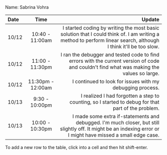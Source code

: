 Name: Sabrina Vohra

| Date  |       Time        |                                                                                                                                                         Update |
|:------|:-----------------:|---------------------------------------------------------------------------------------------------------------------------------------------------------------:|
| 10/12 |  10:40 - 11:00am  | I started coding by writing the most basic solution that I could think of. I am writing a method to perform linear search, although I think it'll be too slow. |
| 10/12 |  11:00 - 11:30pm  |                      I ran the debugger and tested code to find errors with the current version of code and couldn't find what was making the values so large. |
| 10/12 | 11:30pm - 12:00am |                                                                                                      I continued to look for issues with my debugging process. |
| 10/13 |  9:30 - 10:00pm   |                                                             I realized I had forgotten a step to counting, so I started to debug for that part of the problem. |
| 10/13 |  10:00 - 10:30pm  | I made some extra if-statements and debugged. I'm much closer, but still slightly off. It might be an indexing error or I might have missed a small edge case. |


To add a new row to the table, click into a cell and then hit shift-enter.
